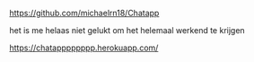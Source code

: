                   
https://github.com/michaelrn18/Chatapp

het is me helaas niet gelukt om het helemaal werkend te krijgen

https://chatapppppppp.herokuapp.com/
